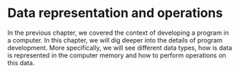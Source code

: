 # Data representation and operations

In the previous chapter, we covered the context of developing a program in a computer. In this chapter, we will dig deeper into the details of program development. More specifically, we will see different data types, how is data is represented in the computer memory and how to perform operations on this data.